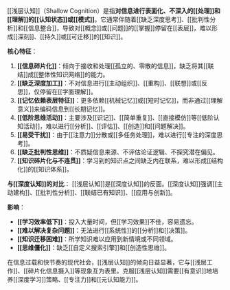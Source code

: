 [[浅层认知]]（Shallow Cognition）是指**对信息进行表面化、不深入的[[处理]]和[[理解]]的[[认知状态]]或[[模式]]**。它通常伴随着[[缺乏深度思考]]、[[批判性分析]]和[[信息整合]]，导致对[[概念]]或[[问题]]的[[掌握]]停留在[[表层]]，难以形成[[深刻]]、[[持久]]或[[可迁移]]的[[知识]]。

**核心特征**：

1.  **[[信息碎片化]]**：倾向于接收和处理[[孤立的、零散的信息]]，缺乏将其[[联结]]成[[整体性知识网络]]的能力。
2.  **[[缺乏深度加工]]**：不对信息进行[[主动组织]]、[[重构]]、[[联想]]或[[反思]]，仅停留在[[字面理解]]。
3.  **[[记忆依赖表层特征]]**：更多依赖[[机械记忆]]或[[短时记忆]]，而非通过[[理解意义]]来编码信息到[[长期记忆]]。
4.  **[[低阶思维活动]]**：主要涉及[[识记]]、[[简单重复]]、[[直接模仿]]等[[低阶认知活动]]，难以进行[[分析]]、[[评估]]、[[创造]]和[[问题解决]]。
5.  **[[易受干扰]]**：由于[[注意力]]分散或[[多任务处理]]，难以进行[[专注的深度思考]]。
6.  **[[缺乏批判性思维]]**：不质疑信息来源、不评估论证逻辑、不探究潜在偏见。
7.  **[[知识碎片化与不连贯]]**：学习到的知识点之间缺乏内在联系，难以形成[[结构化]]的[[知识体系]]。

**与[[深度认知]]的对比**：
[[浅层认知]]是[[深度认知]]的反面。[[深度认知]]强调[[主动建构]]、[[批判性分析]]、[[联结已有知识]]、[[应用与创新]]。

**影响**：
*   **[[学习效率低下]]**：投入大量时间，但[[学习效果]]不佳，容易遗忘。
*   **[[难以解决复杂问题]]**：无法进行[[系统性]]的[[分析]]和[[决策]]。
*   **[[知识迁移困难]]**：所学知识难以应用到新情境或不同领域。
*   **[[思维僵化]]**：缺乏[[自定义搜索引擎]]和[[创造性思维]]。

在信息过载和快节奏的现代社会，[[浅层认知]]的倾向日益显著，它与[[浅层工作]]、[[碎片化信息摄入]]等现象互为表里。克服[[浅层认知]]需要[[有意识]]地培养[[深度学习]]策略、[[专注力]]和[[元认知能力]]。

